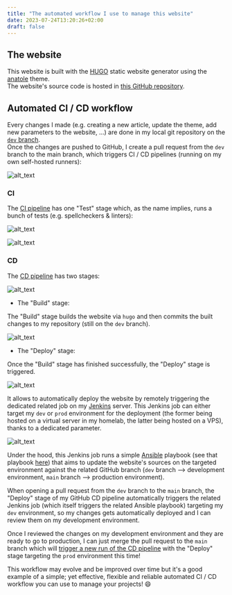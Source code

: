 ```yaml
---
title: "The automated workflow I use to manage this website"
date: 2023-07-24T13:20:26+02:00
draft: false
---
```


## The website

This website is built with the [HUGO](https://gohugo.io/) static website generator using the [anatole](https://github.com/lxndrblz/anatole) theme.  
The website's source code is hosted in [this GitHub repository](https://github.com/Antiz96/antiz.fr/).

## Automated CI / CD workflow

Every changes I made (e.g. creating a new article, update the theme, add new parameters to the website, ...) are done in my local git repository on the [`dev` branch](https://github.com/Antiz96/antiz.fr/tree/dev).  
Once the changes are pushed to GitHub, I create a pull request from the `dev` branch to the main branch, which triggers CI / CD pipelines (running on my own self-hosted runners):

![alt_text](../../images/website-workflow/CI_CD_Jobs.png "Website Workflow - CI_CD Jobs")

### CI

The [CI pipeline](https://github.com/Antiz96/antiz.fr/blob/main/.github/workflows/CI.yml) has one "Test" stage which, as the name implies, runs a bunch of tests (e.g. spellcheckers & linters):

![alt_text](../../images/website-workflow/CI_Job.png "Website Workflow - CI Job")

![alt_text](../../images/website-workflow/CI_Job_Test_Stage_Steps.png "Website Workflow - CI Job Test Stage Steps")

### CD

The [CD pipeline](https://github.com/Antiz96/antiz.fr/blob/main/.github/workflows/CD.yml) has two stages:

![alt_text](../../images/website-workflow/CD_Job.png "Website Workflow - CD Job")

- The "Build" stage:

The "Build" stage builds the website via `hugo` and then commits the built changes to my repository (still on the `dev` branch).

![alt_text](../../images/website-workflow/CD_Job_Build_Stage_Steps.png "Website Workflow - CD Job Build Stage Steps")

- The "Deploy" stage:

Once the "Build" stage has finished successfully, the "Deploy" stage is triggered.

![alt_text](../../images/website-workflow/CD_Job_Deploy_Stage_Steps.png "Website Workflow - CD Job Deploy Stage Steps")

It allows to automatically deploy the website by remotely triggering the dedicated related job on my [Jenkins](https://www.jenkins.io/) server. This Jenkins job can either target my `dev` or `prod` environment for the deployment (the former being hosted on a virtual server in my homelab, the latter being hosted on a VPS), thanks to a dedicated parameter.

![alt_text](../../images/website-workflow/Jenkins_Job_Parameters.png "Website Workflow - Jenkins Job Parameters")

Under the hood, this Jenkins job runs a simple [Ansible](https://www.ansible.com/) playbook (see that playbook [here](https://github.com/Antiz96/Linux-Server/blob/main/Ansible-Playbooks/roles/update_antiz.fr/tasks/main.yml)) that aims to update the website's sources on the targeted environment against the related GitHub branch (`dev` branch --> development environment, `main` branch --> production environment).

When opening a pull request from the `dev` branch to the `main` branch, the "Deploy" stage of my GitHub CD pipeline automatically triggers the related Jenkins job (which itself triggers the related Ansible playbook) targeting my `dev` environment, so my changes gets automatically deployed and I can review them on my development environment.

Once I reviewed the changes on my development environment and they are ready to go to production, I can just merge the pull request to the `main` branch which will [trigger a new run of the CD pipeline](https://github.com/Antiz96/antiz.fr/blob/main/.github/workflows/CD.yml#L4-L6) with the "Deploy" stage targeting the `prod` environment this time!

This workflow may evolve and be improved over time but it's a good example of a simple; yet effective, flexible and reliable automated CI / CD workflow you can use to manage your projects! :smile:
